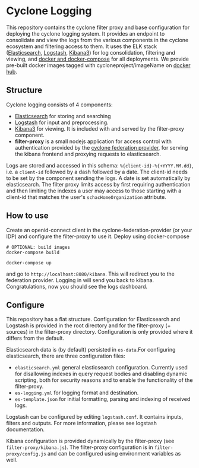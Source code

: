 Cyclone Logging
===============

This repository contains the cyclone filter proxy and base configuration for deploying the cyclone logging system. It provides an endpoint to consolidate and view the logs from the various components in the cyclone ecosystem and filtering access to them. It uses the ELK stack ([Elasticsearch](https://github.com/elastic/elasticsearch), [Logstash](https://github.com/elastic/logstash), [Kibana3](https://github.com/elastic/kibana/tree/kibana3)) for log consolidation, filtering and viewing, and [docker and docker-compose](https://www.docker.com) for all deployments. We provide pre-built docker images tagged with cycloneproject/imageName on [docker hub](https://hub.docker.com).

## Structure

Cyclone logging consists of 4 components:

  - [Elasticsearch](https://github.com/elastic/elasticsearch) for storing and searching
  - [Logstash](https://github.com/elastic/logstash) for input and preprocessing.
  - [Kibana3](https://github.com/elastic/kibana/tree/kibana3) for viewing. It is included with and served by the filter-proxy component.
  - __filter-proxy__ is a small nodejs application for access control with authentication provided by the [cyclone federation provider](https://github.com/cyclone-project/cyclone-federation-provider), for serving the kibana frontend and proxying requests to elasticsearch.

Logs are stored and accessed in this schema: `%{client-id}-%{+YYYY.MM.dd}`, i.e. a `client-id` followed by a dash followed by a date. The client-id needs to be set by the component sending the logs. A date is set automatically by elasticsearch. The filter proxy limits access by first requiring authentication and then limiting the indexes a user may access to those starting with a client-id that matches the user's `schacHomeOrganization` attribute.

## How to use
Create an openid-connect client in the cyclone-federation-provider (or your IDP) and configure the filter-proxy to use it. Deploy using docker-compose
```shell
# OPTIONAL: build images
docker-compose build

docker-compose up
```
and go to `http://localhost:8080/kibana`. This will redirect you to the federation provider. Logging in will send you back to kibana. Congratulations, now you should see the logs dashboard.

## Configure

This repository has a flat structure. Configuration for Elasticsearch and Logstash is provided in the root directory and for the filter-proxy (+ sources) in the filter-proxy directory. Configuration is only provided where it differs from the default.

Elasticsearch data is (by default) persisted in `es-data`.For configuring elasticsearch, there are three configuration files:

 - `elasticsearch.yml` general elasticsearch configuration. Currently used for disallowing indexes in query request bodies and disabling dynamic scripting, both for security reasons and to enable the functionality of the filter-proxy.
 - `es-logging.yml` for logging format and destination.
 - `es-template.json` for initial formatting, parsing and indexing of received logs.

Logstash can be configured by editing `logstash.conf`. It contains inputs, filters and outputs. For more information, please see logstash documentation.

Kibana configuration is provided dynamically by the filter-proxy (see `filter-proxy/kibana.js`). The filter-proxy configuration is in `filter-proxy/config.js` and can be configured using environment variables as well.

